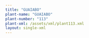 ```yaml
---
title: "GUAIABO"
plant-name: "GUAIABO"
plant-number: "113"
plant-xml: /assets/xml/plant113.xml
layout: single-xml
---
```

